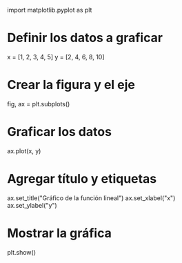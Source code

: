 import matplotlib.pyplot as plt

# Definir los datos a graficar
x = [1, 2, 3, 4, 5]
y = [2, 4, 6, 8, 10]

# Crear la figura y el eje
fig, ax = plt.subplots()

# Graficar los datos
ax.plot(x, y)

# Agregar título y etiquetas
ax.set_title("Gráfico de la función lineal")
ax.set_xlabel("x")
ax.set_ylabel("y")

# Mostrar la gráfica
plt.show()